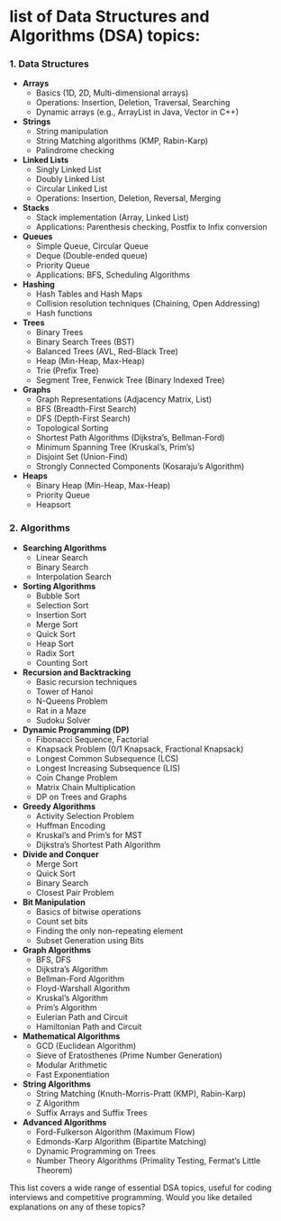 # list of Data Structures and Algorithms (DSA) topics:

### 1. **Data Structures**
   - **Arrays**
     - Basics (1D, 2D, Multi-dimensional arrays)
     - Operations: Insertion, Deletion, Traversal, Searching
     - Dynamic arrays (e.g., ArrayList in Java, Vector in C++)
   - **Strings**
     - String manipulation
     - String Matching algorithms (KMP, Rabin-Karp)
     - Palindrome checking
   - **Linked Lists**
     - Singly Linked List
     - Doubly Linked List
     - Circular Linked List
     - Operations: Insertion, Deletion, Reversal, Merging
   - **Stacks**
     - Stack implementation (Array, Linked List)
     - Applications: Parenthesis checking, Postfix to Infix conversion
   - **Queues**
     - Simple Queue, Circular Queue
     - Deque (Double-ended queue)
     - Priority Queue
     - Applications: BFS, Scheduling Algorithms
   - **Hashing**
     - Hash Tables and Hash Maps
     - Collision resolution techniques (Chaining, Open Addressing)
     - Hash functions
   - **Trees**
     - Binary Trees
     - Binary Search Trees (BST)
     - Balanced Trees (AVL, Red-Black Tree)
     - Heap (Min-Heap, Max-Heap)
     - Trie (Prefix Tree)
     - Segment Tree, Fenwick Tree (Binary Indexed Tree)
   - **Graphs**
     - Graph Representations (Adjacency Matrix, List)
     - BFS (Breadth-First Search)
     - DFS (Depth-First Search)
     - Topological Sorting
     - Shortest Path Algorithms (Dijkstra’s, Bellman-Ford)
     - Minimum Spanning Tree (Kruskal’s, Prim’s)
     - Disjoint Set (Union-Find)
     - Strongly Connected Components (Kosaraju’s Algorithm)
   - **Heaps**
     - Binary Heap (Min-Heap, Max-Heap)
     - Priority Queue
     - Heapsort

### 2. **Algorithms**
   - **Searching Algorithms**
     - Linear Search
     - Binary Search
     - Interpolation Search
   - **Sorting Algorithms**
     - Bubble Sort
     - Selection Sort
     - Insertion Sort
     - Merge Sort
     - Quick Sort
     - Heap Sort
     - Radix Sort
     - Counting Sort
   - **Recursion and Backtracking**
     - Basic recursion techniques
     - Tower of Hanoi
     - N-Queens Problem
     - Rat in a Maze
     - Sudoku Solver
   - **Dynamic Programming (DP)**
     - Fibonacci Sequence, Factorial
     - Knapsack Problem (0/1 Knapsack, Fractional Knapsack)
     - Longest Common Subsequence (LCS)
     - Longest Increasing Subsequence (LIS)
     - Coin Change Problem
     - Matrix Chain Multiplication
     - DP on Trees and Graphs
   - **Greedy Algorithms**
     - Activity Selection Problem
     - Huffman Encoding
     - Kruskal’s and Prim’s for MST
     - Dijkstra’s Shortest Path Algorithm
   - **Divide and Conquer**
     - Merge Sort
     - Quick Sort
     - Binary Search
     - Closest Pair Problem
   - **Bit Manipulation**
     - Basics of bitwise operations
     - Count set bits
     - Finding the only non-repeating element
     - Subset Generation using Bits
   - **Graph Algorithms**
     - BFS, DFS
     - Dijkstra’s Algorithm
     - Bellman-Ford Algorithm
     - Floyd-Warshall Algorithm
     - Kruskal’s Algorithm
     - Prim’s Algorithm
     - Eulerian Path and Circuit
     - Hamiltonian Path and Circuit
   - **Mathematical Algorithms**
     - GCD (Euclidean Algorithm)
     - Sieve of Eratosthenes (Prime Number Generation)
     - Modular Arithmetic
     - Fast Exponentiation
   - **String Algorithms**
     - String Matching (Knuth-Morris-Pratt (KMP), Rabin-Karp)
     - Z Algorithm
     - Suffix Arrays and Suffix Trees
   - **Advanced Algorithms**
     - Ford-Fulkerson Algorithm (Maximum Flow)
     - Edmonds-Karp Algorithm (Bipartite Matching)
     - Dynamic Programming on Trees
     - Number Theory Algorithms (Primality Testing, Fermat’s Little Theorem)

This list covers a wide range of essential DSA topics, useful for coding interviews and competitive programming. Would you like detailed explanations on any of these topics?
